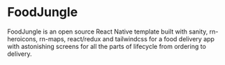 # FoodJungle
FoodJungle is an open source React Native template built with sanity, rn-heroicons, rn-maps, react/redux and tailwindcss for a food delivery app with astonishing screens for all the parts of lifecycle from ordering to delivery.
